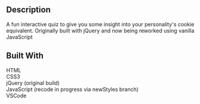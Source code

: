 ## Description

A fun interactive quiz to give you some insight into your personality's cookie equivalent. Originally built with jQuery and now being reworked using vanilla JavaScript

## Built With

HTML <br>
CSS3 <br>
jQuery (original build)<br>
JavaScript (recode in progress via newStyles branch) <br>
VSCode
